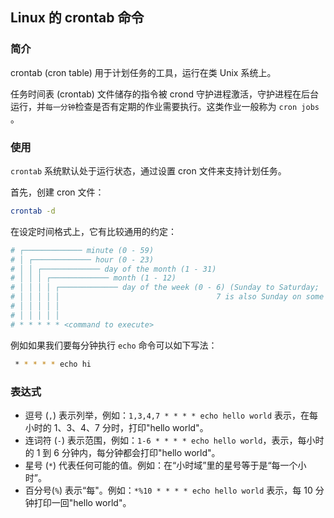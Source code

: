## Linux 的 crontab 命令 
### 简介

crontab (cron table) 用于计划任务的工具，运行在类 Unix 系统上。

任务时间表 (crontab) 文件储存的指令被 crond 守护进程激活，守护进程在后台运行，并`每一分钟`检查是否有定期的作业需要执行。这类作业一般称为 `cron jobs` 。

### 使用

 `crontab` 系统默认处于运行状态，通过设置 cron 文件来支持计划任务。

首先，创建 cron 文件：

``` sh
crontab -d
```

在设定时间格式上，它有比较通用的约定：

``` sh
# ┌───────────── minute (0 - 59)
# │ ┌───────────── hour (0 - 23)
# │ │ ┌───────────── day of the month (1 - 31)
# │ │ │ ┌───────────── month (1 - 12)
# │ │ │ │ ┌───────────── day of the week (0 - 6) (Sunday to Saturday;
# │ │ │ │ │                                   7 is also Sunday on some systems)
# │ │ │ │ │
# │ │ │ │ │
# * * * * * <command to execute>
```

例如如果我们要每分钟执行 `echo` 命令可以如下写法：

``` sh
 * * * * * echo hi
```

### 表达式

* 逗号 (`,`) 表示列举，例如：`1,3,4,7 * * * * echo hello world` 表示，在每小时的 1、3、4、7 分时，打印"hello world"。
* 连词符 (`-`) 表示范围，例如：`1-6 * * * * echo hello world`，表示，每小时的 1 到 6 分钟内，每分钟都会打印"hello world"。
* 星号 (`*`) 代表任何可能的值。例如：在“小时域”里的星号等于是“每一个小时”。
* 百分号(`%`) 表示“每"。例如：`*%10 * * * * echo hello world` 表示，每 10 分钟打印一回"hello world"。
